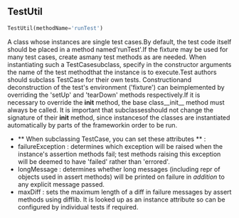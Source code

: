 ## TestUtil
```python
TestUtil(methodName='runTest')
```
A class whose instances are single test cases.By default, the test code itself should be placed in a method named'runTest'.If the fixture may be used for many test cases, create asmany test methods as are needed. When instantiating such a TestCasesubclass, specify in the constructor arguments the name of the test methodthat the instance is to execute.Test authors should subclass TestCase for their own tests. Constructionand deconstruction of the test's environment ('fixture') can beimplemented by overriding the 'setUp' and 'tearDown' methods respectively.If it is necessary to override the __init__ method, the base class__init__ method must always be called. It is important that subclassesshould not change the signature of their __init__ method, since instancesof the classes are instantiated automatically by parts of the frameworkin order to be run.
* ** When subclassing TestCase, you can set these attributes ** : 
 * failureException :  determines which exception will be raised when    the instance's assertion methods fail; test methods raising this    exception will be deemed to have 'failed' rather than 'errored'.
 * longMessage :  determines whether long messages (including repr of    objects used in assert methods) will be printed on failure in *addition*    to any explicit message passed.
 * maxDiff :  sets the maximum length of a diff in failure messages    by assert methods using difflib. It is looked up as an instance    attribute so can be configured by individual tests if required.